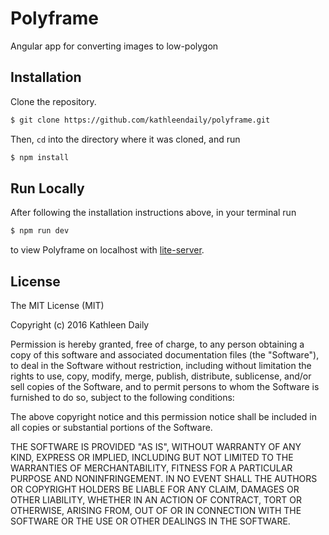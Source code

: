 # Polyframe

Angular app for converting images to low-polygon

## Installation

Clone the repository.

```bash
$ git clone https://github.com/kathleendaily/polyframe.git
```

Then, `cd` into the directory where it was cloned, and run 

```bash
$ npm install
```

## Run Locally

After following the installation instructions above, in your terminal run

```bash
$ npm run dev
```

to view Polyframe on localhost with [lite-server](https://github.com/johnpapa/lite-server).

## License

The MIT License (MIT)

Copyright (c) 2016 Kathleen Daily

Permission is hereby granted, free of charge, to any person obtaining a copy
of this software and associated documentation files (the "Software"), to deal
in the Software without restriction, including without limitation the rights
to use, copy, modify, merge, publish, distribute, sublicense, and/or sell
copies of the Software, and to permit persons to whom the Software is
furnished to do so, subject to the following conditions:

The above copyright notice and this permission notice shall be included in all
copies or substantial portions of the Software.

THE SOFTWARE IS PROVIDED "AS IS", WITHOUT WARRANTY OF ANY KIND, EXPRESS OR
IMPLIED, INCLUDING BUT NOT LIMITED TO THE WARRANTIES OF MERCHANTABILITY,
FITNESS FOR A PARTICULAR PURPOSE AND NONINFRINGEMENT. IN NO EVENT SHALL THE
AUTHORS OR COPYRIGHT HOLDERS BE LIABLE FOR ANY CLAIM, DAMAGES OR OTHER
LIABILITY, WHETHER IN AN ACTION OF CONTRACT, TORT OR OTHERWISE, ARISING FROM,
OUT OF OR IN CONNECTION WITH THE SOFTWARE OR THE USE OR OTHER DEALINGS IN THE
SOFTWARE.
